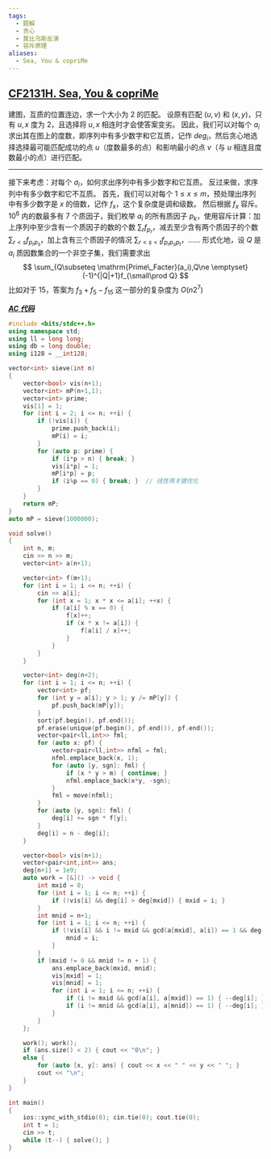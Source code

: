 ```yaml
---
tags:
  - 题解
  - 贪心
  - 莫比乌斯反演
  - 容斥原理
aliases:
  - Sea, You & copriMe
---
```

## [CF2131H. Sea, You & copriMe](https://codeforces.com/problemset/problem/2131/H)

建图，互质的位置连边，求一个大小为 $2$ 的匹配。
设原有匹配 $(u,v)$ 和 $(x,y)$，只有 $u,x$ 度为 $2$，且选择将 $u,x$ 相连时才会使答案变劣。
因此，我们可以对每个 $a_i$ 求出其在图上的度数，即序列中有多少数字和它互质，记作 $deg_i$，然后贪心地选择选择最可能匹配成功的点 $u$（度数最多的点）和影响最小的点 $v$（与 $u$ 相连且度数最小的点）进行匹配。

---

接下来考虑：对每个 $a_i$，如何求出序列中有多少数字和它互质。
反过来做，求序列中有多少数字和它不互质。
首先，我们可以对每个 $1\le x\le m$，预处理出序列中有多少数字是 $x$ 的倍数，记作 $f_x$，这个复杂度是调和级数。
然后根据 $f_x$ 容斥。$10^6$ 内的数最多有 $7$ 个质因子，我们枚举 $a_i$ 的所有质因子 $p_k$，使用容斥计算：加上序列中至少含有一个质因子的数的个数 $\displaystyle \sum_{r}f_{p_r}$，减去至少含有两个质因子的个数 $\displaystyle\sum_{r<s}f_{p_rp_s}$，加上含有三个质因子的情况 $\displaystyle\sum_{r<s<t}f_{p_rp_sp_t}$，……
形式化地，设 $Q$ 是 $a_i$ 质因数集合的一个非空子集，我们需要求出
$$
\sum_{Q\subseteq \mathrm{Prime\_Facter}(a_i),Q\ne \emptyset}(-1)^{|Q|+1}f_{\small\prod Q}
$$
比如对于 $15$，答案为 $f_3+f_5-f_{15}$
这一部分的复杂度为 $O(n2^7)$

[***AC 代码***](https://codeforces.com/contest/2131/submission/333766564)

```cpp
#include <bits/stdc++.h>
using namespace std;
using ll = long long;
using db = long double;
using i128 = __int128;

vector<int> sieve(int n)
{
	vector<bool> vis(n+1);
    vector<int> mP(n+1,1);
	vector<int> prime;
	vis[1] = 1;
	for (int i = 2; i <= n; ++i) {
		if (!vis[i]) {
            prime.push_back(i); 
            mP[i] = i;
        }
		for (auto p: prime) {
			if (i*p > n) { break; }
			vis[i*p] = 1;
            mP[i*p] = p;
			if (i%p == 0) { break; }  // 线性筛关键优化
		}
	}
	return mP;
}
auto mP = sieve(1000000);

void solve()
{
    int n, m;
    cin >> n >> m;
    vector<int> a(n+1);

    vector<int> f(m+1);
    for (int i = 1; i <= n; ++i) {
        cin >> a[i];
        for (int x = 1; x * x <= a[i]; ++x) {
            if (a[i] % x == 0) {
                f[x]++;
                if (x * x != a[i]) {
                    f[a[i] / x]++;
                }
            }
        }
    }

    vector<int> deg(n+2);
    for (int i = 1; i <= n; ++i) {
        vector<int> pf;
        for (int y = a[i]; y > 1; y /= mP[y]) {
            pf.push_back(mP[y]);
        }
        sort(pf.begin(), pf.end());
        pf.erase(unique(pf.begin(), pf.end()), pf.end());
        vector<pair<ll,int>> fml;
        for (auto x: pf) {
            vector<pair<ll,int>> nfml = fml;
            nfml.emplace_back(x, 1);
            for (auto [y, sgn]: fml) {
                if (x * y > m) { continue; }
                nfml.emplace_back(x*y, -sgn);
            }
            fml = move(nfml);
        }
        for (auto [y, sgn]: fml) {
            deg[i] += sgn * f[y];
        }
        deg[i] = n - deg[i];
    }

    vector<bool> vis(n+1);
    vector<pair<int,int>> ans;
    deg[n+1] = 1e9;
    auto work = [&]() -> void {
        int mxid = 0;
        for (int i = 1; i <= n; ++i) {
            if (!vis[i] && deg[i] > deg[mxid]) { mxid = i; }
        }
        int mnid = n+1;
        for (int i = 1; i <= n; ++i) {
            if (!vis[i] && i != mxid && gcd(a[mxid], a[i]) == 1 && deg[i] < deg[mnid]) {
            	mnid = i;
            }
        }
        if (mxid != 0 && mnid != n + 1) {
            ans.emplace_back(mxid, mnid);
            vis[mxid] = 1;
            vis[mnid] = 1;
            for (int i = 1; i <= n; ++i) {
                if (i != mxid && gcd(a[i], a[mxid]) == 1) { --deg[i]; }
                if (i != mnid && gcd(a[i], a[mnid]) == 1) { --deg[i]; }
            }
        }
    };

    work(); work();
    if (ans.size() < 2) { cout << "0\n"; }
    else {
        for (auto [x, y]: ans) { cout << x << " " << y << " "; }
        cout << "\n";
    }
} 

int main()
{
    ios::sync_with_stdio(0); cin.tie(0); cout.tie(0); 
    int t = 1;
    cin >> t;
    while (t--) { solve(); }
}
```
